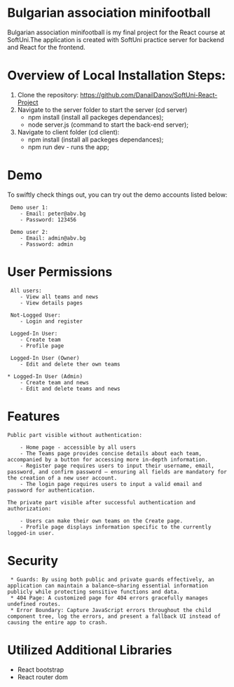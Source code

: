 # Bulgarian association minifootball

Bulgarian association minifootball is my final project for the React course at SoftUni.The application is created with SoftUni practice server for backend and React for the frontend.

# Overview of Local Installation Steps:

1. Clone the repository: https://github.com/DanailDanov/SoftUni-React-Project
2. Navigate to the server folder to start the server (cd server)
    - npm install (install all packeges dependances);
    - node server.js (command to start the back-end server);
3. Navigate to client folder (cd client): 
    - npm install (install all packeges dependances);
    - npm run dev - runs the app;

# Demo

To swiftly check things out, you can try out the demo accounts listed below:

     Demo user 1:
        - Email: peter@abv.bg
        - Password: 123456

     Demo user 2: 
        - Email: admin@abv.bg
        - Password: admin

# User Permissions

     All users: 
        - View all teams and news
        - View details pages

     Not-Logged User: 
        - Login and register

     Logged-In User:
        - Create team 
        - Profile page

     Logged-In User (Owner) 
        - Edit and delete ther own teams
    
    * Logged-In User (Admin) 
        - Create team and news
        - Edit and delete teams and news

# Features 

    Public part visible without authentication:

        - Home page - accessible by all users
        - The Teams page provides concise details about each team, accompanied by a button for accessing more in-depth information.
        - Register page requires users to input their username, email, password, and confirm password — ensuring all fields are mandatory for the creation of a new user account.
        - The login page requires users to input a valid email and password for authentication.

    The private part visible after successful authentication and authorization:

        - Users can make their own teams on the Create page.
        - Profile page displays information specific to the currently logged-in user.

 # Security 

     * Guards: By using both public and private guards effectively, an application can maintain a balance—sharing essential information publicly while protecting sensitive functions and data.  
     * 404 Page: A customized page for 404 errors gracefully manages undefined routes. 
     * Error Boundary: Capture JavaScript errors throughout the child component tree, log the errors, and present a fallback UI instead of causing the entire app to crash.

# Utilized Additional Libraries
 
 - React bootstrap
 - React router dom 
 
   




